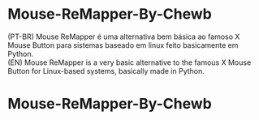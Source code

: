 # Mouse-ReMapper-By-Chewb


(PT-BR) Mouse ReMapper é uma alternativa bem básica ao famoso X Mouse Button para  sistemas baseado em linux feito basicamente em Python.       
(EN) Mouse ReMapper is a very basic alternative to the famous X Mouse Button for Linux-based systems, basically made in Python.
# Mouse-ReMapper-By-Chewb
